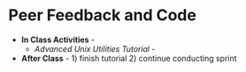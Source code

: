 # Peer Feedback and Code
  - **In Class Activities** - 
    - *Advanced Unix Utilities Tutorial* - 
  - **After Class** - 1) finish tutorial  2) continue conducting sprint

